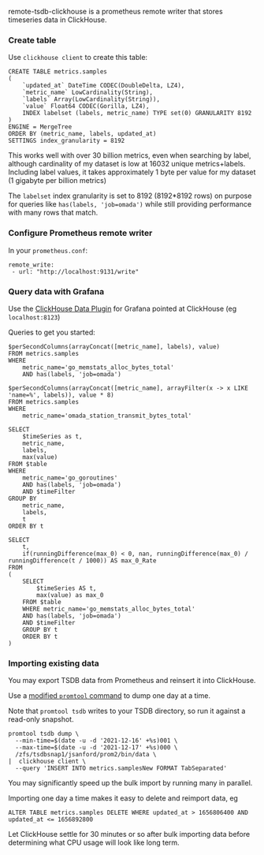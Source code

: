 remote-tsdb-clickhouse is a prometheus remote writer that stores timeseries data in ClickHouse.

### Create table

Use `clickhouse client` to create this table:

```
CREATE TABLE metrics.samples
(
    `updated_at` DateTime CODEC(DoubleDelta, LZ4),
    `metric_name` LowCardinality(String),
    `labels` Array(LowCardinality(String)),
    `value` Float64 CODEC(Gorilla, LZ4),
    INDEX labelset (labels, metric_name) TYPE set(0) GRANULARITY 8192
)
ENGINE = MergeTree
ORDER BY (metric_name, labels, updated_at)
SETTINGS index_granularity = 8192
```

This works well with over 30 billion metrics, even when searching by label,
although cardinality of my dataset is low at 16032 unique metrics+labels.
Including label values, it takes approximately 1 byte per value for my dataset (1 gigabyte per billion metrics)

The `labelset` index granularity is set to 8192 (8192*8192 rows) on purpose for
queries like `has(labels, 'job=omada')` while still providing performance with
many rows that match.

### Configure Prometheus remote writer

In your `prometheus.conf`:

```
remote_write:
 - url: "http://localhost:9131/write"
```

### Query data with Grafana

Use the [ClickHouse Data Plugin](https://grafana.com/grafana/plugins/grafana-clickhouse-datasource/) for Grafana pointed at ClickHouse (eg `localhost:8123`)

Queries to get you started:

```
$perSecondColumns(arrayConcat([metric_name], labels), value)
FROM metrics.samples
WHERE
    metric_name='go_memstats_alloc_bytes_total'
    AND has(labels, 'job=omada')
```

```
$perSecondColumns(arrayConcat([metric_name], arrayFilter(x -> x LIKE 'name=%', labels)), value * 8)
FROM metrics.samples
WHERE
    metric_name='omada_station_transmit_bytes_total'
```

```
SELECT
    $timeSeries as t,
    metric_name,
    labels,
    max(value)
FROM $table
WHERE
    metric_name='go_goroutines'
    AND has(labels, 'job=omada')
    AND $timeFilter
GROUP BY
    metric_name,
    labels,
    t
ORDER BY t
```

```
SELECT
    t,
    if(runningDifference(max_0) < 0, nan, runningDifference(max_0) / runningDifference(t / 1000)) AS max_0_Rate
FROM
(
    SELECT
        $timeSeries AS t,
        max(value) as max_0
    FROM $table
    WHERE metric_name='go_memstats_alloc_bytes_total'
    AND has(labels, 'job=omada')
    AND $timeFilter
    GROUP BY t
    ORDER BY t
)
```

### Importing existing data

You may export TSDB data from Prometheus and reinsert it into ClickHouse.

Use a [modified `promtool` command](https://github.com/prometheus/prometheus/compare/main...jamessanford:prometheus:jamessanford/promtool-clickhouse) to dump one day at a time.

Note that `promtool tsdb` writes to your TSDB directory, so run it
against a read-only snapshot.


```
promtool tsdb dump \
  --min-time=$(date -u -d '2021-12-16' +%s)001 \
  --max-time=$(date -u -d '2021-12-17' +%s)000 \
  /zfs/tsdbsnap1/jsanford/prom2/bin/data \
|  clickhouse client \
  --query 'INSERT INTO metrics.samplesNew FORMAT TabSeparated'
```

You may significantly speed up the bulk import by running many in parallel.

Importing one day a time makes it easy to delete and reimport data, eg

```
ALTER TABLE metrics.samples DELETE WHERE updated_at > 1656806400 AND updated_at <= 1656892800
```

Let ClickHouse settle for 30 minutes or so after bulk importing data
before determining what CPU usage will look like long term.
